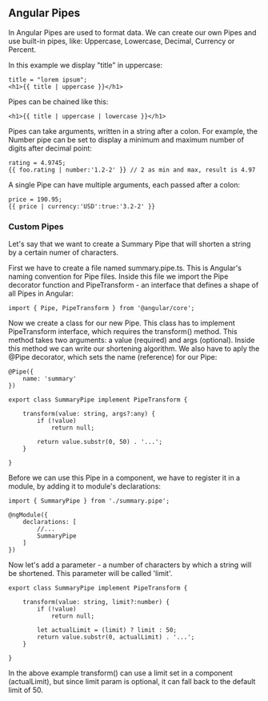 ## Angular Pipes

In Angular Pipes are used to format data. We can create our own Pipes and use built-in pipes, like: Uppercase, Lowercase, Decimal, Currency or Percent.

In this example we display "title" in uppercase:

    title = "lorem ipsum";
    <h1>{{ title | uppercase }}</h1>

Pipes can be chained like this:

    <h1>{{ title | uppercase | lowercase }}</h1>

Pipes can take arguments, written in a string after a colon. For example, the Number pipe can be set to display a minimum and maximum number of digits after decimal point:

    rating = 4.9745;
    {{ foo.rating | number:'1.2-2' }} // 2 as min and max, result is 4.97

A single Pipe can have multiple arguments, each passed after a colon:

    price = 190.95;
    {{ price | currency:'USD':true:'3.2-2' }}

### Custom Pipes

Let's say that we want to create a Summary Pipe that will shorten a string by a certain numer of characters.

First we have to create a file named summary.pipe.ts. This is Angular's naming convention for Pipe files. Inside this file we import the Pipe decorator function and PipeTransform - an interface that defines a shape of all Pipes in Angular:

    import { Pipe, PipeTransform } from '@angular/core';

Now we create a class for our new Pipe. This class has to implement PipeTransform interface, which requires the transform() method. This method takes two arguments: a value (required) and args (optional). Inside this method we can write our shortening algorithm. We also have to aply the @Pipe decorator, which sets the name (reference) for our Pipe:

    @Pipe({
        name: 'summary'
    })

    export class SummaryPipe implement PipeTransform {

        transform(value: string, args?:any) {
            if (!value)
                return null;

            return value.substr(0, 50) . '...';
        }

    }

Before we can use this Pipe in a component, we have to register it in a module, by adding it to module's declarations:

    import { SummaryPipe } from './summary.pipe';

    @ngModule({
        declarations: [
            //...
            SummaryPipe
        ]
    })

Now let's add a parameter - a number of characters by which a string will be shortened. This parameter will be called 'limit'.

    export class SummaryPipe implement PipeTransform {

        transform(value: string, limit?:number) {
            if (!value)
                return null;

            let actualLimit = (limit) ? limit : 50;
            return value.substr(0, actualLimit) . '...';
        }

    }

In the above example transform() can use a limit set in a component (actualLimit), but since limit param is optional, it can fall back to the default limit of 50.